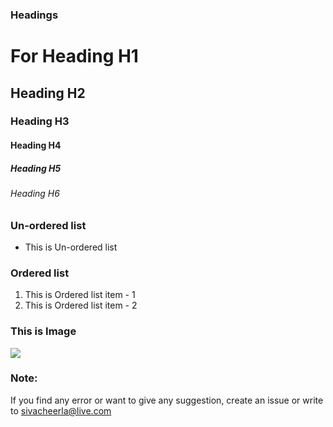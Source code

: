 ### Headings
# For Heading H1
## Heading H2
### Heading H3
#### Heading H4
##### Heading H5
###### Heading H6

### Un-ordered list
* This is Un-ordered list

### Ordered list
1. This is Ordered list item - 1
1. This is Ordered list item - 2

### This is Image
![](/screenshots/Service1.png)

### Note:
If you find any error or want to give any suggestion, create an issue or write to sivacheerla@live.com